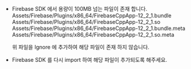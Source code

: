 - Firebase SDK 에서 용량이 100MB 넘는 파일이 존재 합니다.
  Assets/Firebase/Plugins/x86_64/FirebaseCppApp-12_2_1.bundle
  Assets/Firebase/Plugins/x86_64/FirebaseCppApp-12_2_1.so
  Assets/Firebase/Plugins/x86_64/FirebaseCppApp-12_2_1.bundle.meta
  Assets/Firebase/Plugins/x86_64/FirebaseCppApp-12_2_1.so.meta

  위 파일을 Ignore 에 추가하여 해당 파일이 존재 하지 않습니다.

- Firebase SDK 를 다시 import 하여 해당 파일이 추가되도록 해주세요.
